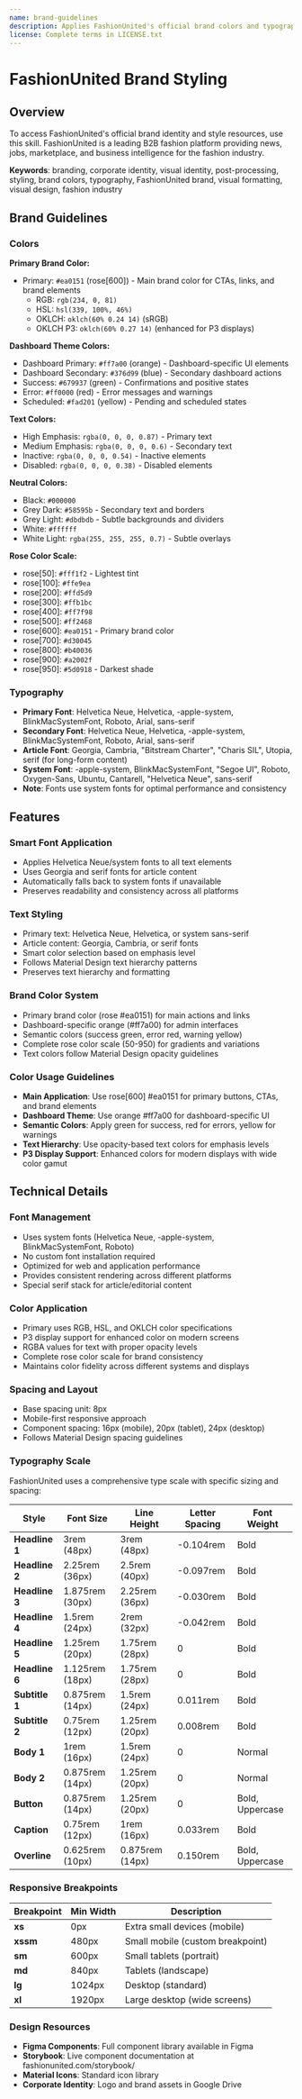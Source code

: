 ```yaml
---
name: brand-guidelines
description: Applies FashionUnited's official brand colors and typography to any sort of artifact that may benefit from having FashionUnited's look-and-feel. Use it when brand colors or style guidelines, visual formatting, or company design standards apply.
license: Complete terms in LICENSE.txt
---
```


# FashionUnited Brand Styling

## Overview

To access FashionUnited's official brand identity and style resources, use this skill. FashionUnited is a leading B2B fashion platform providing news, jobs, marketplace, and business intelligence for the fashion industry.

**Keywords**: branding, corporate identity, visual identity, post-processing, styling, brand colors, typography, FashionUnited brand, visual formatting, visual design, fashion industry

## Brand Guidelines

### Colors

**Primary Brand Color:**

- Primary: `#ea0151` (rose[600]) - Main brand color for CTAs, links, and brand elements
  - RGB: `rgb(234, 0, 81)`
  - HSL: `hsl(339, 100%, 46%)`
  - OKLCH: `oklch(60% 0.24 14)` (sRGB)
  - OKLCH P3: `oklch(60% 0.27 14)` (enhanced for P3 displays)

**Dashboard Theme Colors:**

- Dashboard Primary: `#ff7a00` (orange) - Dashboard-specific UI elements
- Dashboard Secondary: `#376d99` (blue) - Secondary dashboard actions
- Success: `#679937` (green) - Confirmations and positive states
- Error: `#ff0000` (red) - Error messages and warnings
- Scheduled: `#fad201` (yellow) - Pending and scheduled states

**Text Colors:**

- High Emphasis: `rgba(0, 0, 0, 0.87)` - Primary text
- Medium Emphasis: `rgba(0, 0, 0, 0.6)` - Secondary text
- Inactive: `rgba(0, 0, 0, 0.54)` - Inactive elements
- Disabled: `rgba(0, 0, 0, 0.38)` - Disabled elements

**Neutral Colors:**

- Black: `#000000`
- Grey Dark: `#58595b` - Secondary text and borders
- Grey Light: `#dbdbdb` - Subtle backgrounds and dividers
- White: `#ffffff`
- White Light: `rgba(255, 255, 255, 0.7)` - Subtle overlays

**Rose Color Scale:**

- rose[50]: `#fff1f2` - Lightest tint
- rose[100]: `#ffe9ea`
- rose[200]: `#ffd5d9`
- rose[300]: `#ffb1bc`
- rose[400]: `#ff7f98`
- rose[500]: `#ff2468`
- rose[600]: `#ea0151` - Primary brand color
- rose[700]: `#d30045`
- rose[800]: `#b40036`
- rose[900]: `#a2002f`
- rose[950]: `#5d0918` - Darkest shade

### Typography

- **Primary Font**: Helvetica Neue, Helvetica, -apple-system, BlinkMacSystemFont, Roboto, Arial, sans-serif
- **Secondary Font**: Helvetica Neue, Helvetica, -apple-system, BlinkMacSystemFont, Roboto, Arial, sans-serif
- **Article Font**: Georgia, Cambria, "Bitstream Charter", "Charis SIL", Utopia, serif (for long-form content)
- **System Font**: -apple-system, BlinkMacSystemFont, "Segoe UI", Roboto, Oxygen-Sans, Ubuntu, Cantarell, "Helvetica Neue", sans-serif
- **Note**: Fonts use system fonts for optimal performance and consistency

## Features

### Smart Font Application

- Applies Helvetica Neue/system fonts to all text elements
- Uses Georgia and serif fonts for article content
- Automatically falls back to system fonts if unavailable
- Preserves readability and consistency across all platforms

### Text Styling

- Primary text: Helvetica Neue, Helvetica, or system sans-serif
- Article content: Georgia, Cambria, or serif fonts
- Smart color selection based on emphasis level
- Follows Material Design text hierarchy patterns
- Preserves text hierarchy and formatting

### Brand Color System

- Primary brand color (rose #ea0151) for main actions and links
- Dashboard-specific orange (#ff7a00) for admin interfaces
- Semantic colors (success green, error red, warning yellow)
- Complete rose color scale (50-950) for gradients and variations
- Text colors follow Material Design opacity guidelines

### Color Usage Guidelines

- **Main Application**: Use rose[600] #ea0151 for primary buttons, CTAs, and brand elements
- **Dashboard Theme**: Use orange #ff7a00 for dashboard-specific UI
- **Semantic Colors**: Apply green for success, red for errors, yellow for warnings
- **Text Hierarchy**: Use opacity-based text colors for emphasis levels
- **P3 Display Support**: Enhanced colors for modern displays with wide color gamut

## Technical Details

### Font Management

- Uses system fonts (Helvetica Neue, -apple-system, BlinkMacSystemFont, Roboto)
- No custom font installation required
- Optimized for web and application performance
- Provides consistent rendering across different platforms
- Special serif stack for article/editorial content

### Color Application

- Primary uses RGB, HSL, and OKLCH color specifications
- P3 display support for enhanced color on modern screens
- RGBA values for text with proper opacity levels
- Complete rose color scale for brand consistency
- Maintains color fidelity across different systems and displays

### Spacing and Layout

- Base spacing unit: 8px
- Mobile-first responsive approach
- Component spacing: 16px (mobile), 20px (tablet), 24px (desktop)
- Follows Material Design spacing guidelines

### Typography Scale

FashionUnited uses a comprehensive type scale with specific sizing and spacing:

| Style | Font Size | Line Height | Letter Spacing | Font Weight |
|-------|-----------|-------------|----------------|-------------|
| **Headline 1** | 3rem (48px) | 3rem (48px) | -0.104rem | Bold |
| **Headline 2** | 2.25rem (36px) | 2.5rem (40px) | -0.097rem | Bold |
| **Headline 3** | 1.875rem (30px) | 2.25rem (36px) | -0.030rem | Bold |
| **Headline 4** | 1.5rem (24px) | 2rem (32px) | -0.042rem | Bold |
| **Headline 5** | 1.25rem (20px) | 1.75rem (28px) | 0 | Bold |
| **Headline 6** | 1.125rem (18px) | 1.75rem (28px) | 0 | Bold |
| **Subtitle 1** | 0.875rem (14px) | 1.5rem (24px) | 0.011rem | Bold |
| **Subtitle 2** | 0.75rem (12px) | 1.25rem (20px) | 0.008rem | Bold |
| **Body 1** | 1rem (16px) | 1.5rem (24px) | 0 | Normal |
| **Body 2** | 0.875rem (14px) | 1.25rem (20px) | 0 | Normal |
| **Button** | 0.875rem (14px) | 1.25rem (20px) | 0 | Bold, Uppercase |
| **Caption** | 0.75rem (12px) | 1rem (16px) | 0.033rem | Bold |
| **Overline** | 0.625rem (10px) | 0.875rem (14px) | 0.150rem | Bold, Uppercase |

### Responsive Breakpoints

| Breakpoint | Min Width | Description |
|------------|-----------|-------------|
| **xs** | 0px | Extra small devices (mobile) |
| **xssm** | 480px | Small mobile (custom breakpoint) |
| **sm** | 600px | Small tablets (portrait) |
| **md** | 840px | Tablets (landscape) |
| **lg** | 1024px | Desktop (standard) |
| **xl** | 1920px | Large desktop (wide screens) |

### Design Resources

- **Figma Components**: Full component library available in Figma
- **Storybook**: Live component documentation at fashionunited.com/storybook/
- **Material Icons**: Standard icon library
- **Corporate Identity**: Logo and brand assets in Google Drive
